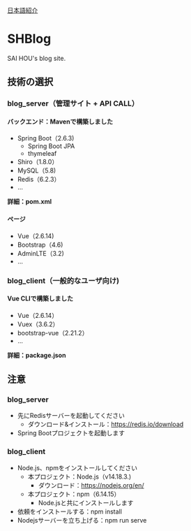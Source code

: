 [日本語紹介](https://github.com/alatai/SHBlog/tree/japanese)

# SHBlog
SAI HOU's blog site.

## 技術の選択
### blog_server（管理サイト + API CALL）
#### バックエンド：Mavenで構築しました
* Spring Boot（2.6.3)
  * Spring Boot JPA
  * thymeleaf
* Shiro（1.8.0）
* MySQL（5.8)
* Redis（6.2.3）
* ...

**詳細：pom.xml**

#### ページ
* Vue（2.6.14)
* Bootstrap（4.6)
* AdminLTE（3.2)
* ...

### blog_client（一般的なユーザ向け)
#### Vue CLIで構築しました
* Vue（2.6.14）
* Vuex（3.6.2）
* bootstrap-vue（2.21.2）
* ...

**詳細：package.json**

## 注意
### blog_server
* 先にRedisサーバーを起動してください
  * ダウンロード&インストール：https://redis.io/download
* Spring Bootプロジェクトを起動します

### blog_client
* Node.js、npmをインストールしてください
  * 本プロジェクト：Node.js（v14.18.3.)
    * ダウンロード：https://nodejs.org/en/
  * 本プロジェクト：npm（6.14.15）
    * Node.jsと共にインストールします
* 依頼をインストールする：npm install
* Nodejsサーバーを立ち上げる：npm run serve
